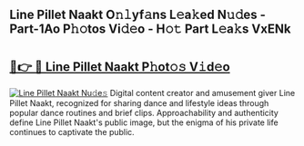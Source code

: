 ## Line Pillet Naakt O𝚗𝚕yf𝚊ns L𝚎a𝚔ed N𝚞𝚍es - Part-1Ao P𝚑𝚘tos Vi𝚍𝚎o - H𝚘𝚝 Part L𝚎a𝚔s VxENk

# <h2><a href="http://kf8u3a.oniu.top/?m=Line+Pillet+Naakt">🔗👉 🔴 Line Pillet Naakt P𝚑ot𝚘𝚜 V𝚒d𝚎o</a></h2>

[![Line Pillet Naakt Nu𝚍e𝚜](https://i.imgur.com/0qMVB7G.gif)](http://kf8u3a.oniu.top/?m=Line+Pillet+Naakt)
Digital content creator and amusement giver Line Pillet Naakt, recognized for sharing dance and lifestyle ideas through popular dance routines and brief clips. Approachability and authenticity define Line Pillet Naakt's public image, but the enigma of his private life continues to captivate the public.  
